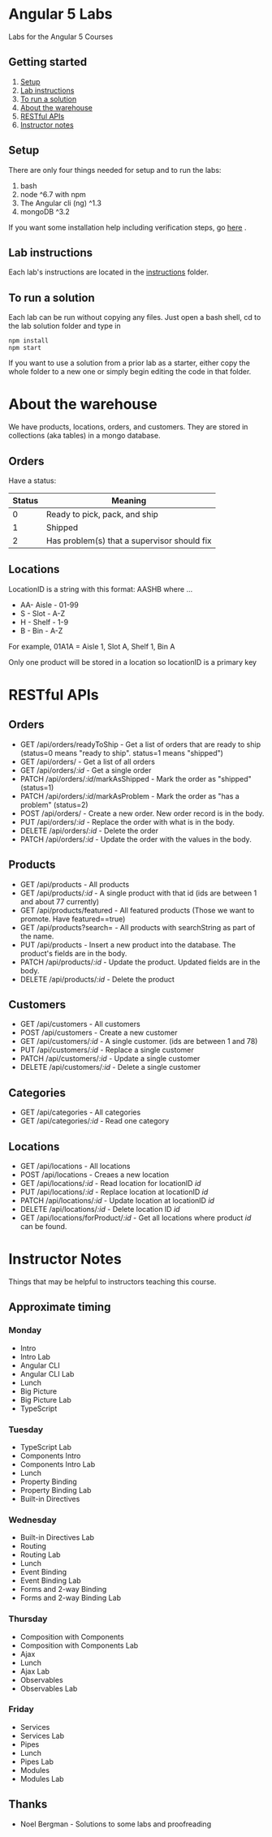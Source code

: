 # Angular 5 Labs
Labs for the Angular 5 Courses

## Getting started
1. [Setup](#setup)
1. [Lab instructions](#lab-instructions)
1. [To run a solution](#to-run-a-solution)
1. [About the warehouse](#about-the-warehouse)
1. [RESTful APIs](#restful-apis)
1. [Instructor notes](#instructor-notes)

## Setup
There are only four things needed for setup and to run the labs:
1. bash
1. node ^6.7 with npm
1. The Angular cli (ng) ^1.3
1. mongoDB ^3.2

If you want some installation help including verification steps, go [here](setup/Angular%20Class%20Setup.pdf) .

## Lab instructions

Each lab's instructions are located in the [instructions](instructions) folder. 

## To run a solution
Each lab can be run without copying any files. Just open a bash shell, cd to the lab solution folder and type in 
```
npm install
npm start
```
If you want to use a solution from a prior lab as a starter, either copy the whole folder to a new one or simply begin editing the code in that folder.

# About the warehouse
We have products, locations, orders, and customers. They are stored in collections (aka tables) in a mongo database.

## Orders
Have a status:

Status | Meaning
-------|-----------
0      | Ready to pick, pack, and ship
1      | Shipped
2      | Has problem(s) that a supervisor should fix

## Locations
LocationID is a string with this format: AASHB where ...
* AA- Aisle - 01-99
* S - Slot - A-Z
* H - Shelf - 1-9
* B - Bin - A-Z

For example, 
01A1A = Aisle 1, Slot A, Shelf 1, Bin A

Only one product will be stored in a location so locationID is a primary key

# RESTful APIs

## Orders
* GET /api/orders/readyToShip - Get a list of orders that are ready to ship (status=0 means "ready to ship". status=1 means "shipped")
* GET /api/orders/ - Get a list of all orders
* GET /api/orders/*:id* - Get a single order
* PATCH /api/orders/*:id*/markAsShipped - Mark the order as "shipped" (status=1)
* PATCH /api/orders/*:id*/markAsProblem - Mark the order as "has a problem" (status=2)
* POST /api/orders/ - Create a new order. New order record is in the body.
* PUT /api/orders/*:id* - Replace the order with what is in the body.
* DELETE /api/orders/*:id* - Delete the order
* PATCH /api/orders/*:id* - Update the order with the values in the body.

## Products
* GET /api/products - All products
* GET /api/products/*:id* - A single product with that id (ids are between 1 and about 77 currently)
* GET /api/products/featured - All featured products (Those we want to promote. Have featured==true)
* GET /api/products?search=<searchString> - All products with searchString as part of the name.
* PUT /api/products - Insert a new product into the database. The product's fields are in the body.
* PATCH /api/products/*:id* - Update the product. Updated fields are in the body.
* DELETE /api/products/*:id* - Delete the product

## Customers
* GET /api/customers - All customers
* POST /api/customers - Create a new customer
* GET /api/customers/*:id* - A single customer. (ids are between 1 and 78)
* PUT /api/customers/*:id* - Replace a single customer
* PATCH /api/customers/*:id* - Update a single customer
* DELETE /api/customers/*:id* - Delete a single customer

## Categories
* GET /api/categories - All categories
* GET /api/categories/*:id* - Read one category

## Locations
* GET /api/locations - All locations
* POST /api/locations - Creaes a new location
* GET /api/locations/*:id* - Read location for locationID *id*
* PUT /api/locations/*:id* - Replace location at locationID *id*
* PATCH /api/locations/*:id* - Update location at locationID *id*
* DELETE /api/locations/*:id* - Delete location ID *id*
* GET /api/locations/forProduct/*:id* - Get all locations where product *id* can be found.

# Instructor Notes

Things that may be helpful to instructors teaching this course.

## Approximate timing

### Monday

* Intro
* Intro Lab
* Angular CLI
* Angular CLI Lab
* Lunch
* Big Picture
* Big Picture Lab
* TypeScript

### Tuesday

* TypeScript Lab
* Components Intro
* Components Intro Lab
* Lunch
* Property Binding
* Property Binding Lab
* Built-in Directives

### Wednesday

* Built-in Directives Lab
* Routing
* Routing Lab
* Lunch
* Event Binding
* Event Binding Lab
* Forms and 2-way Binding
* Forms and 2-way Binding Lab

### Thursday

* Composition with Components
* Composition with Components Lab
* Ajax
* Lunch
* Ajax Lab
* Observables
* Observables Lab

### Friday

* Services
* Services Lab
* Pipes
* Lunch
* Pipes Lab
* Modules
* Modules Lab

## Thanks
* Noel Bergman - Solutions to some labs and proofreading
